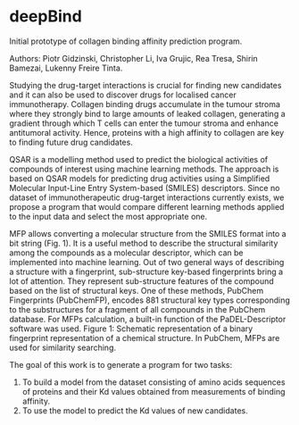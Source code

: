# deepBind

Initial prototype of collagen binding affinity prediction program. 

Authors: Piotr Gidzinski, Christopher Li, Iva Grujic, Rea Tresa, Shirin Bamezai, Lukenny Freire Tinta. 

Studying the drug-target interactions is crucial for finding new candidates and it can also be used to discover drugs for localised cancer immunotherapy.
Collagen binding drugs accumulate in the tumour stroma where they strongly bind to large amounts of leaked collagen, generating a gradient through which T cells can enter the tumour stroma and enhance antitumoral activity. Hence, proteins with a high affinity to collagen are key to finding future drug candidates. 

QSAR is a modelling method used to predict the biological activities of compounds of interest using machine learning methods. The approach is based on QSAR models for predicting drug activities using a Simplified Molecular Input-Line Entry System-based (SMILES) descriptors. Since no dataset of immunotherapeutic drug-target interactions currently exists, we propose a program that would compare different learning methods applied to the input data and select the most appropriate one.

MFP allows converting a molecular structure from the SMILES format into a bit string (Fig. 1). It is a useful method to describe the structural similarity among the compounds as a molecular descriptor, which can be implemented into machine learning. Out of two general ways of describing a structure with a fingerprint, sub-structure key-based fingerprints bring a lot of attention. They represent sub-structure features of the compound based on the list of structural keys. One of these methods, PubChem Fingerprints (PubChemFP), encodes 881 structural key types corresponding to the substructures for a fragment of all compounds in the PubChem database. For MFPs calculation, a built-in function of the PaDEL-Descriptor software was used. 
Figure 1: Schematic representation of a binary fingerprint representation of a chemical
structure. In PubChem, MFPs are used for similarity searching.

The goal of this work is to generate a program for two tasks:
1. To build a model from the dataset consisting of amino acids sequences of proteins and their Kd values obtained from measurements of binding affinity. 
2. To use the model to predict the Kd values of new candidates.
